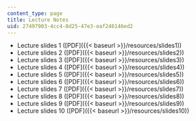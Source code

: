 ```yaml
---
content_type: page
title: Lecture Notes
uid: 27497903-4cc4-8d25-47e3-eaf246146ed2
---
```


*   Lecture slides 1 ([PDF]({{< baseurl >}}/resources/slides1))
*   Lecture slides 2 ([PDF]({{< baseurl >}}/resources/slides2))
*   Lecture slides 3 ([PDF]({{< baseurl >}}/resources/slides3))
*   Lecture slides 4 ([PDF]({{< baseurl >}}/resources/slides4))
*   Lecture slides 5 ([PDF]({{< baseurl >}}/resources/slides5))
*   Lecture slides 6 ([PDF]({{< baseurl >}}/resources/slides6))
*   Lecture slides 7 ([PDF]({{< baseurl >}}/resources/slides7))
*   Lecture slides 8 ([PDF]({{< baseurl >}}/resources/slides8))
*   Lecture slides 9 ([PDF]({{< baseurl >}}/resources/slides9))
*   Lecture slides 10 ([PDF]({{< baseurl >}}/resources/slides10))
